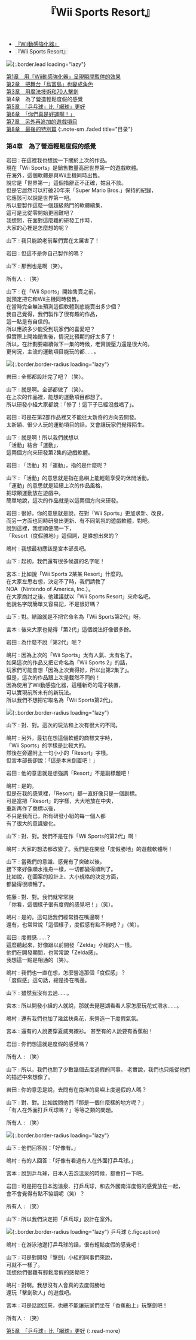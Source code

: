 ﻿---
layout: page
title: 『Wii Sports Resort』
description: >
  简介
hide_description: true
---

<nav class="pagination heading clearfix" role="navigation">
  <ul>
    <li class="pagination-item">
      <a href="../../vol1/1/">
        『Wii動感強化器』
      </a>
    </li>
    <li class="pagination-item">
      <a style="background-color:rgba(225,224,224,0.3);">
        『Wii Sports Resort』
      </a>
    </li>
  </ul>
</nav>

![](/interviews/cht-hk/wii/wiisportsresort/vol2/img/wsr_interview_title_8.jpg){:.border.lead loading="lazy"}

[第1章　用「Wii動感強化器」呈現瞬間暫停的效果](1.md)<br>
[第2章　把舞台「烏富島」也變成角色](2.md)<br>
[第3章　用魔法技術和70人擊劍](3.md)<br>
第4章　為了營造輕鬆度假的感覺<br>
[第5章　「乒乓球」比「網球」更好](5.md)<br>
[第6章　「你們真是好運啊！」](6.md)<br>
[第7章　另外再追加的遊戲項目](7.md)<br>
[第8章　最後的特別篇](8.md)
{:.note-sm .faded title="目录"}

### 第4章　為了營造輕鬆度假的感覺

岩田
: 在這裡我也想說一下關於上次的作品。<br>現在「Wii Sports」是銷售數量高居世界第一的遊戲軟體。<br>在海外，這個軟體是與Wii主機同時出售。<br>說它是「世界第一」這個措辭正不正確，姑且不談。<br>但是它居然可以打破20年來「Super Mario Bros.」保持的紀錄，<br>它應該可以說是世界第一吧。<br>所以要製作這麼一個超級熱門的軟體續集，<br>這可是比從零開始更困難吧？<br>我想問，在面對這麼難的研發工作時，<br>大家的心裡是怎麼想的呢？

山下
: 我只能說老前輩們實在太厲害了！

岩田
: 但這不是你自己製作的嗎？

山下
: 那倒也是啊（笑）。

所有人
: （笑）

山下
: 在「Wii Sports」開始售賣之前，<br>就預定把它和Wii主機同時發售。<br>在當時完全無法預測這個軟體到底能賣出多少個？<br>我自己覺得，我們製作了很有趣的作品，<br>這一點是有自信的。<br>所以應該多少能受到玩家們的喜愛吧？<br>但實際上開始銷售後，情況比預期的好太多了！<br>所以，在計劃要繼續做下一集的時候，老實說壓力還是很大的。<br>更何況，主流的運動項目能玩的都……。

![](/interviews/cht-hk/wii/wiisportsresort/vol2/img/wsr_interview_43.jpg){:.border.border-radius loading="lazy"}

岩田
: 全部都設計完了吧？（笑）。

山下
: 就是啊。全部都做了（笑）。<br>在上次的作品裡，能想的運動項目都想了。<br>所以研發小組大家都說：「慘了！這下子已經沒戲唱了」。

岩田
: 可是在第2部作品裡又不能往太新奇的方向去開發。<br>太新穎、很少人玩的運動項目的話，又會讓玩家們覺得陌生。

山下
: 就是啊！所以我們就想以<br>「活動」結合「運動」，<br>這兩個方向來研發第2集的遊戲軟體。

岩田
: 「活動」和「運動」，指的是什麼呢？

山下
: 「活動」的意思就是指在島嶼上能輕鬆享受的休閒活動。<br>「運動」的意思就是延續上次的作品風格，<br>把球類運動放在遊戲中。<br>簡單地說，這次的作品就是以這兩個方向來研發。

岩田
: 很好。你的意思就是說，在對「Wii Sports」更加求新、改良，<br>而另一方面也同時研發出更新、有不同氣氛的遊戲軟體，對吧。<br>說到這裡，我想順便問一下，<br>「Resort（度假勝地）」這個詞，是誰想出來的？

嶋村
: 我想最初應該是宮本部長吧。

山下
: 起初，我們還有很多候選的名字呢！

宮本
: 比如說「Wii Sports 2某某 Resort」什麼的。<br>在大家左思右想，決定不了時，我們請教了<br>NOA（Nintendo of America, Inc.）。<br>在大家商討之後，他建議就以「Wii Sports Resort」來命名吧。<br>他說名字既簡單又容易記，不是很好嗎？

山下
: 對。結論就是不把它命名為「Wii Sports第2代」呀。

宮本
: 後來大家也覺得「第2代」這個說法好像很多餘。

岩田
: 為什麼不說「第2代」呢？

嶋村
: 因為上次的「Wii Sports」太有人氣、太有名了。<br>如果這次的作品又把它命名為「Wii Sports 2」的話，<br>玩家們可能會想「因為上次賣得好，所以出第2集了」。<br>但是，這次的作品跟上次是截然不同的！<br>因為使用了Wii動感強化器，這種新奇的電子裝置，<br>可以實現前所未有的新玩法。<br>所以我們不想把它取名為「Wii Sports第2代」。

![](/interviews/cht-hk/wii/wiisportsresort/vol2/img/wsr_interview_44.jpg){:.border.border-radius loading="lazy"}

山下
: 對、對。這次的玩法和上次有很大的不同。

嶋村
: 另外，最初在想這個軟體的商標文字時，<br>「Wii Sports」的字樣是比較大的。<br>然後在旁邊附上一句小小的「Resort」字樣。<br>但宮本部長卻說：「這是本末倒置吧！」

岩田
: 他的意思就是想強調「Resort」不是副標題吧！

嶋村
: 是的。<br>但是在我的感覺裡，「Resort」都一直好像只是一個副標。<br>可是當把「Resort」的字樣，大大地放在中央，<br>重新再作了商標以後，<br>不只是我而已，所有研發小組的每一個人都<br>有了很大的意識變化。

山下
: 對、對。我們不是在作「Wii Sports的第2代」啊！

嶋村
: 大家的想法都改變了。我們是在開發「度假勝地」的遊戲軟體啊！

山下
: 當我們的意識、感覺有了突破以後，<br>接下來好像順水推舟一樣，一切都變得順利了。<br>比如說，在圖案的設計上、大小規格的決定方面，<br>都變得很順暢了。

佐藤
: 對、對。我們就常常說<br>「你看，這個樣子很有度假的感覺吧！」（笑）。

嶋村
: 是的。這句話我們經常掛在嘴邊啊！<br>還有，也常常說「這個樣子，度假感有點不夠吧？」（笑）。

岩田
: 度假感……？<br>這麼聽起來，好像跟以前開發「Zelda」小組的人一樣。<br>他們在開發期間，也常常說「Zelda感」。<br>我想這一點是相通的（笑）。

嶋村
: 我們也一直在想，怎麼營造那個「度假感」？<br>「度假感」這句話，總是掛在嘴邊。

山下
: 雖然我沒有去過……。

宮本
: 所以開發小組的人就說，那就去琵琶湖看看人家怎麼玩花式滑水……。

嶋村
: 還有我們也加了幾盆扶桑花，來營造一下度假氣氛。

宮本
: 還有的人說要穿夏威夷襯衫。
甚至有的人說要有香蕉船！

岩田
: 你們想這就是度假的感覺嗎？

所有人
: （笑）

山下
: 所以，我們也問了少數幾個去度過假的同事。
老實說，我們也只能從他們的描述中來想像了。

岩田
: 你的意思是說，去問有在南洋的島嶼上度過假的人嗎？

山下
: 對、對。比如說問他們「那是一個什麼樣的地方呢？」<br>「有人在外面打乒乓球嗎？」等等之類的問題。

所有人
: （笑）

![](/interviews/cht-hk/wii/wiisportsresort/vol2/img/wsr_interview_45.jpg){:.border.border-radius loading="lazy"}

山下
: 他們回答說：「好像有。」

嶋村
: 有的人回答：「好像有看過有人在外面打乒乓球。」

宮本
: 說到乒乓球，日本人去泡溫泉的時候，都會打一下吧。

岩田
: 可是把在日本泡溫泉、打乒乓球，和去外國南洋度假的感覺放在一起，<br>會不會覺得有點不協調呢（笑）？

所有人
: （笑）

山下
: 所以我們決定把「乒乓球」設計在室外。

![](/interviews/cht-hk/wii/wiisportsresort/vol2/img/wsr_interview_46.jpg){:.border.border-radius loading="lazy"}
乒乓球
{:.figcaption}

嶋村
: 在游泳池邊打乒乓球的話，很有輕鬆度假的感覺吧！

山下
: 可是對開發「擊劍」小組的同事們來說，<br>可就不一樣了。<br>我想他們很難有輕鬆度假的感覺吧？

嶋村
: 對啊。我想沒有人會真的去度假勝地<br>還玩「擊劍砍人」的遊戲吧。

宮本
: 可是話說回來，也總不能讓玩家們坐在「香蕉船上」玩擊劍吧！

所有人
: （笑）

[第5章　「乒乓球」比「網球」更好](5.md)
{:.read-more}

